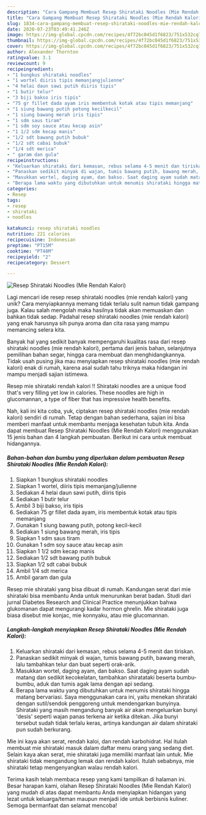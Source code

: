 ```yaml
---
description: "Cara Gampang Membuat Resep Shirataki Noodles (Mie Rendah Kalori), Menggugah Selera"
title: "Cara Gampang Membuat Resep Shirataki Noodles (Mie Rendah Kalori), Menggugah Selera"
slug: 1834-cara-gampang-membuat-resep-shirataki-noodles-mie-rendah-kalori-menggugah-selera
date: 2020-07-23T03:49:41.246Z
image: https://img-global.cpcdn.com/recipes/4f72bc045d1f6823/751x532cq70/resep-shirataki-noodles-mie-rendah-kalori-foto-resep-utama.jpg
thumbnail: https://img-global.cpcdn.com/recipes/4f72bc045d1f6823/751x532cq70/resep-shirataki-noodles-mie-rendah-kalori-foto-resep-utama.jpg
cover: https://img-global.cpcdn.com/recipes/4f72bc045d1f6823/751x532cq70/resep-shirataki-noodles-mie-rendah-kalori-foto-resep-utama.jpg
author: Alexander Thornton
ratingvalue: 3.1
reviewcount: 9
recipeingredient:
- "1 bungkus shirataki noodles"
- "1 wortel diiris tipis memanjangjulienne"
- "4 helai daun sawi putih diiris tipis"
- "1 butir telur"
- "3 biji bakso iris tipis"
- "75 gr fillet dada ayam iris membentuk kotak atau tipis memanjang"
- "1 siung bawang putih potong kecilkecil"
- "1 siung bawang merah iris tipis"
- "1 sdm saus tiram"
- "1 sdm soy sauce atau kecap asin"
- "1 1/2 sdm kecap manis"
- "1/2 sdt bawang putih bubuk"
- "1/2 sdt cabai bubuk"
- "1/4 sdt merica"
- " garam dan gula"
recipeinstructions:
- "Keluarkan shirataki dari kemasan, rebus selama 4-5 menit dan tiriskan."
- "Panaskan sedikit minyak di wajan, tumis bawang putih, bawang merah, lalu tambahkan telur dan buat seperti orak-arik."
- "Masukkan wortel, daging ayam, dan bakso. Saat daging ayam sudah matang dan sedikit kecokelatan, tambahkan shiratataki beserta bumbu-bumbu, aduk dan tumis agak lama dengan api sedang."
- "Berapa lama waktu yang dibutuhkan untuk menumis shirataki hingga matang bervariasi. Saya menggunakan cara ini, yaitu menekan shirataki dengan sutil/sendok penggoreng untuk mendengarkan bunyinya. Shirataki yang masih mengandung banyak air akan mengeluarkan bunyi &#39;desis&#39; seperti wajan panas terkena air ketika ditekan. Jika bunyi tersebut sudah tidak terlalu keras, artinya kandungan air dalam shirataki pun sudah berkurang."
categories:
- Resep
tags:
- resep
- shirataki
- noodles

katakunci: resep shirataki noodles 
nutrition: 221 calories
recipecuisine: Indonesian
preptime: "PT15M"
cooktime: "PT48M"
recipeyield: "2"
recipecategory: Dessert

---
```



![Resep Shirataki Noodles (Mie Rendah Kalori)](https://img-global.cpcdn.com/recipes/4f72bc045d1f6823/751x532cq70/resep-shirataki-noodles-mie-rendah-kalori-foto-resep-utama.jpg)

Lagi mencari ide resep resep shirataki noodles (mie rendah kalori) yang unik? Cara menyiapkannya memang tidak terlalu sulit namun tidak gampang juga. Kalau salah mengolah maka hasilnya tidak akan memuaskan dan bahkan tidak sedap. Padahal resep shirataki noodles (mie rendah kalori) yang enak harusnya sih punya aroma dan cita rasa yang mampu memancing selera kita.

Banyak hal yang sedikit banyak mempengaruhi kualitas rasa dari resep shirataki noodles (mie rendah kalori), pertama dari jenis bahan, selanjutnya pemilihan bahan segar, hingga cara membuat dan menghidangkannya. Tidak usah pusing jika mau menyiapkan resep shirataki noodles (mie rendah kalori) enak di rumah, karena asal sudah tahu triknya maka hidangan ini mampu menjadi sajian istimewa.

Resep mie shirataki rendah kalori !! Shirataki noodles are a unique food that&#39;s very filling yet low in calories. These noodles are high in glucomannan, a type of fiber that has impressive health benefits.


Nah, kali ini kita coba, yuk, ciptakan resep shirataki noodles (mie rendah kalori) sendiri di rumah. Tetap dengan bahan sederhana, sajian ini bisa memberi manfaat untuk membantu menjaga kesehatan tubuh kita. Anda dapat membuat Resep Shirataki Noodles (Mie Rendah Kalori) menggunakan 15 jenis bahan dan 4 langkah pembuatan. Berikut ini cara untuk membuat hidangannya.

<!--inarticleads1-->

##### Bahan-bahan dan bumbu yang diperlukan dalam pembuatan Resep Shirataki Noodles (Mie Rendah Kalori):

1. Siapkan 1 bungkus shirataki noodles
1. Siapkan 1 wortel, diiris tipis memanjang/julienne
1. Sediakan 4 helai daun sawi putih, diiris tipis
1. Sediakan 1 butir telur
1. Ambil 3 biji bakso, iris tipis
1. Sediakan 75 gr fillet dada ayam, iris membentuk kotak atau tipis memanjang
1. Gunakan 1 siung bawang putih, potong kecil-kecil
1. Sediakan 1 siung bawang merah, iris tipis
1. Siapkan 1 sdm saus tiram
1. Gunakan 1 sdm soy sauce atau kecap asin
1. Siapkan 1 1/2 sdm kecap manis
1. Sediakan 1/2 sdt bawang putih bubuk
1. Siapkan 1/2 sdt cabai bubuk
1. Ambil 1/4 sdt merica
1. Ambil  garam dan gula


Resep mie shirataki yang bisa dibuat di rumah. Kandungan serat dari mie shirataki bisa membantu Anda untuk menurunkan berat badan. Studi dari jurnal Diabetes Research and Clinical Practice menunjukkan bahwa glukomanan dapat mengurangi kadar hormon ghrelin. Mie shirataki juga biasa disebut mie konjac, mie konnyaku, atau mie glucomannan. 

<!--inarticleads2-->

##### Langkah-langkah menyiapkan Resep Shirataki Noodles (Mie Rendah Kalori):

1. Keluarkan shirataki dari kemasan, rebus selama 4-5 menit dan tiriskan.
1. Panaskan sedikit minyak di wajan, tumis bawang putih, bawang merah, lalu tambahkan telur dan buat seperti orak-arik.
1. Masukkan wortel, daging ayam, dan bakso. Saat daging ayam sudah matang dan sedikit kecokelatan, tambahkan shiratataki beserta bumbu-bumbu, aduk dan tumis agak lama dengan api sedang.
1. Berapa lama waktu yang dibutuhkan untuk menumis shirataki hingga matang bervariasi. Saya menggunakan cara ini, yaitu menekan shirataki dengan sutil/sendok penggoreng untuk mendengarkan bunyinya. Shirataki yang masih mengandung banyak air akan mengeluarkan bunyi &#39;desis&#39; seperti wajan panas terkena air ketika ditekan. Jika bunyi tersebut sudah tidak terlalu keras, artinya kandungan air dalam shirataki pun sudah berkurang.


Mie ini kaya akan serat, rendah kaloi, dan rendah karbohidrat. Hal itulah membuat mie shirataki masuk dalam daftar menu orang yang sedang diet. Selain kaya akan serat, mie shirataki juga memiliki manfaat lain untuk. Mie shirataki tidak mengandung lemak dan rendah kalori. Itulah sebabnya, mie shirataki tetap mengenyangkan walau rendah kalori. 

Terima kasih telah membaca resep yang kami tampilkan di halaman ini. Besar harapan kami, olahan Resep Shirataki Noodles (Mie Rendah Kalori) yang mudah di atas dapat membantu Anda menyiapkan hidangan yang lezat untuk keluarga/teman maupun menjadi ide untuk berbisnis kuliner. Semoga bermanfaat dan selamat mencoba!
